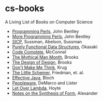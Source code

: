 # cs-books
A Living List of Books on Computer Science

 - [Programming Perls](http://www.amazon.com/Programming-Pearls-2nd-Jon-Bentley/dp/0201657880/ref=sr_1_1?ie=UTF8&qid=1460571834&sr=8-1&keywords=programming+perls), John Bentley
 - [More Programming Perls](http://www.amazon.com/More-Programming-Pearls-Confessions-Coder/dp/0201118890/ref=pd_sim_14_2?ie=UTF8&dpID=51CqY6KgUNL&dpSrc=sims&preST=_AC_UL160_SR108%2C160_&refRID=15RSR83ZHADTG25PMMW0), John Bentley
 - [SICP](http://www.amazon.com/Structure-Interpretation-Computer-Programs-Engineering/dp/0262510871/ref=sr_1_1?ie=UTF8&qid=1460571909&sr=8-1&keywords=sicp), Sussman, Abelson, Sussman
 - [Purely Functional Data Structures](http://www.amazon.com/Purely-Functional-Structures-Chris-Okasaki/dp/0521663504/ref=pd_sim_14_5?ie=UTF8&dpID=41XlPaC%2BZqL&dpSrc=sims&preST=_AC_UL160_SR105%2C160_&refRID=1EAV5RCY7SA6TW50Q558), Okasaki
 - [Code Complete](http://www.amazon.com/Code-Complete-Practical-Handbook-Construction/dp/0735619670/ref=sr_1_6?ie=UTF8&qid=1460571909&sr=8-6&keywords=sicp), McConnel
 - [The Mythical Man Month](http://www.amazon.com/The-Mythical-Man-Month-Engineering-Anniversary/dp/0201835959/ref=pd_sim_14_5?ie=UTF8&dpID=51XnDL5KC%2BL&dpSrc=sims&preST=_AC_UL160_SR108%2C160_&refRID=0GCY0WG4R2T3KAHF03BA), Brooks
 - [The Design of Design](http://www.amazon.com/The-Design-Essays-Computer-Scientist/dp/0201362988/ref=pd_sim_14_28?ie=UTF8&dpID=51jFGWmLLHL&dpSrc=sims&preST=_AC_UL160_SR106%2C160_&refRID=00N6B40SYX1M55NJD5N8), Brooks
 - [Don't Make Me Think](http://www.amazon.com/Dont-Make-Think-Revisited-Usability/dp/0321965515/ref=sr_1_1?s=books&ie=UTF8&qid=1460572124&sr=1-1&keywords=Don%27t+Make+me+Think), Krug
 - [The Little Schemer](http://www.amazon.com/The-Little-Schemer-4th-Edition/dp/0262560992/ref=pd_sim_14_3?ie=UTF8&dpID=41vFTwjzvbL&dpSrc=sims&preST=_AC_UL160_SR119%2C160_&refRID=00GHCJEVPANTHQ8D2T12), Friedman, et. al.
 - [Effective Java](http://www.amazon.com/Effective-Java-Edition-Joshua-Bloch/dp/0321356683/ref=pd_sim_14_34?ie=UTF8&dpID=51%2BQT0CAoEL&dpSrc=sims&preST=_AC_UL160_SR124%2C160_&refRID=00N6B40SYX1M55NJD5N8), Bloch
 - [Peopleware](http://www.amazon.com/Peopleware-Productive-Projects-Teams-Edition/dp/0321934113/ref=pd_sim_14_6?ie=UTF8&dpID=51ppX3F3ScL&dpSrc=sims&preST=_AC_UL160_SR110%2C160_&refRID=0GCY0WG4R2T3KAHF03BA), DeMarco and Lister
 - [Let Over Lambda](http://www.amazon.com/Let-Over-Lambda-Doug-Hoyte/dp/1435712757/ref=pd_sim_14_14?ie=UTF8&dpID=41rpu2m9vkL&dpSrc=sims&preST=_AC_UL160_SR107%2C160_&refRID=01EM00N6Y1ZN4KCEWQMS), Hoyte
 - [Notes on the Synthesis of Form](http://www.amazon.com/Notes-Synthesis-Form-Harvard-Paperbacks/dp/0674627512/ref=pd_sim_14_8?ie=UTF8&dpID=41PO1bThFJL&dpSrc=sims&preST=_AC_UL160_SR97%2C160_&refRID=1YDC3GWZMH89WCNBK58T), Alexander
